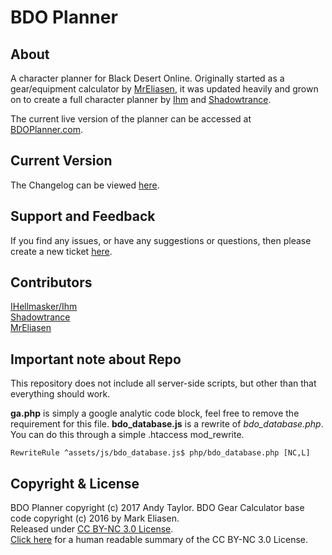 BDO Planner
========

## About

A character planner for Black Desert Online. Originally started as a gear/equipment calculator by [MrEliasen](https://github.com/MrEliasen), it was updated heavily and grown on to create a full character planner by [Ihm](https://github.com/Ihellmasker) and [Shadowtrance](https://github.com/Shadowtrance).

The current live version of the planner can be accessed at [BDOPlanner.com](http://www.bdoplanner.com).

## Current Version

The Changelog can be viewed [here](https://github.com/Ihellmasker/BDO-Planner/blob/master/CHANGELOG.md).

## Support and Feedback

If you find any issues, or have any suggestions or questions, then please create a new ticket [here](https://github.com/Ihellmasker/BDO-Planner/issues).

## Contributors

[IHellmasker/Ihm](https://github.com/Ihellmasker)   
[Shadowtrance](https://github.com/Shadowtrance)    
[MrEliasen](https://github.com/MrEliasen)

## Important note about Repo

This repository does not include all server-side scripts, but other than that everything should work.

**ga.php** is simply a google analytic code block, feel free to remove the requirement for this file.
**bdo_database.js** is a rewrite of *bdo_database.php*. You can do this through a simple .htaccess mod_rewrite.
```
RewriteRule ^assets/js/bdo_database.js$ php/bdo_database.php [NC,L]
```

## Copyright & License

BDO Planner copyright (c) 2017 Andy Taylor. BDO Gear Calculator base code copyright (c) 2016 by Mark Eliasen.   
Released under [CC BY-NC 3.0 License](https://creativecommons.org/licenses/by-nc/3.0/legalcode).   
[Click here](https://creativecommons.org/licenses/by-nc/3.0/) for a human readable summary of the CC BY-NC 3.0 License.
